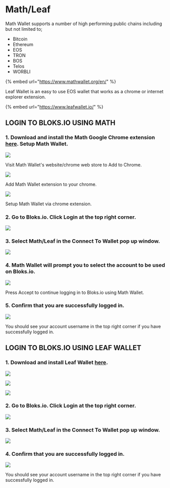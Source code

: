 # Math/Leaf

Math Wallet supports a number of high performing public chains including but not limited to;

* Bitcoin
* Ethereum
* EOS
* TRON
* BOS
* Telos
* WORBLI

{% embed url="https://www.mathwallet.org/en/" %}



Leaf Wallet is an easy to use EOS wallet that works as a chrome or internet explorer extension.

{% embed url="https://www.leafwallet.io/" %}

## LOGIN TO BLOKS.IO USING MATH

### 1. Download and install the Math Google Chrome extension [here](https://chrome.google.com/webstore/detail/math-wallet/afbcbjpbpfadlkmhmclhkeeodmamcflc). Setup Math Wallet.

![](../../.gitbook/assets/image%20%2872%29.png)

Visit Math Wallet's website/chrome web store to Add to Chrome.

![](../../.gitbook/assets/image%20%28225%29.png)

Add Math Wallet extension to your chrome.

![](../../.gitbook/assets/image%20%2876%29.png)

Setup Math Wallet via chrome extension.

### 2. Go to Bloks.io. Click Login at the top right corner.

![](../../.gitbook/assets/image%20%28197%29.png)

### 3. Select Math/Leaf in the Connect To Wallet pop up window. 

![](../../.gitbook/assets/image%20%28258%29.png)

### 4. Math Wallet will prompt you to select the account to be used on Bloks.io.

![](../../.gitbook/assets/image%20%28230%29.png)

Press Accept to continue logging in to Bloks.io using Math Wallet.

### 5. Confirm that you are successfully logged in.

![](../../.gitbook/assets/image%20%28233%29.png)

You should see your account username in the top right corner if you have successfully logged in.

## LOGIN TO BLOKS.IO USING LEAF WALLET

### 1. Download and install Leaf Wallet [here](https://chrome.google.com/webstore/detail/leafwallet-easy-to-use-eo/cihmoadaighcejopammfbmddcmdekcje?hl=en). 

![](../../.gitbook/assets/image%20%2832%29.png)

![](../../.gitbook/assets/image%20%28161%29.png)

![](../../.gitbook/assets/image%20%28234%29.png)

### 2. Go to Bloks.io. Click Login at the top right corner.

![](../../.gitbook/assets/image%20%28197%29.png)

### 3. Select Math/Leaf in the Connect To Wallet pop up window. 

![](../../.gitbook/assets/image%20%28258%29.png)

### 4. Confirm that you are successfully logged in.

![](../../.gitbook/assets/image%20%28233%29.png)

You should see your account username in the top right corner if you have successfully logged in.





